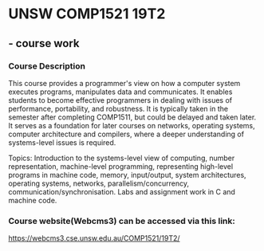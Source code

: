# UNSW COMP1521 19T2
## - course work

### Course Description
This course provides a programmer's view on how a computer system executes programs, manipulates data and communicates. It enables students to become effective programmers in dealing with issues of performance, portability, and robustness. It is typically taken in the semester after completing COMP1511, but could be delayed and taken later. It serves as a foundation for later courses on networks, operating systems, computer architecture and compilers, where a deeper understanding of systems-level issues is required.

Topics:
Introduction to the systems-level view of computing, number representation, machine-level programming, representing high-level programs in machine code, memory, input/output, system architectures, operating systems, networks, parallelism/concurrency, communication/synchronisation. Labs and assignment work in C and machine code.

### Course website(Webcms3) can be accessed via this link:
https://webcms3.cse.unsw.edu.au/COMP1521/19T2/
